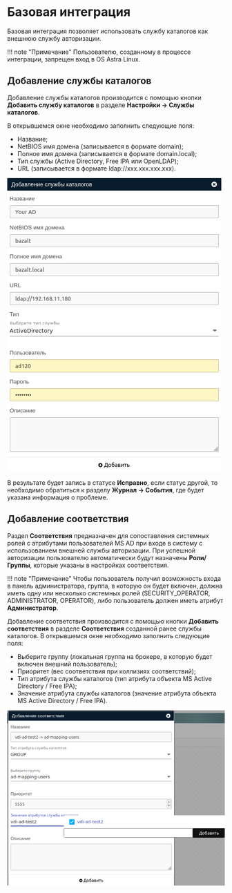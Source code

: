 # Базовая интеграция

Базовая интеграция позволяет использовать службу каталогов как внешнюю службу авторизации.

!!! note "Примечание"
    Пользователю, созданному в процессе интеграции, запрещен вход в OS Astra Linux.

## Добавление службы каталогов

Добавление службы каталогов производится с помощью кнопки **Добавить службу каталогов** 
в разделе **Настройки -> Службы каталогов**. 

В открывшемся окне необходимо заполнить следующие поля:

   - Название;
   - NetBIOS имя домена (записывается в формате domain);
   - Полное имя домена (записывается в формате domain.local);
   - Тип службы (Active Directory, Free IPA или OpenLDAP);
   - URL (записывается в формате ldap://xxx.xxx.xxx.xxx).

![image](../../_assets/vdi/active_directory/base_ad.png)
    
В результате будет запись в статусе **Исправно**, если статус другой, то необходимо обратиться к разделу
**Журнал -> События**, где будет указана информация о проблеме.

## Добавление соответствия

Раздел **Соответствия** предназначен для сопоставления системных ролей с атрибутами пользователей MS AD при входе в
    систему с использованием внешней службы авторизации. При успешной авторизации пользователю автоматически
    будут назначены **Роли/Группы**, которые указаны в настройках соответствия.

!!! note "Примечание"
    Чтобы пользователь получил возможность входа в панель администратора, группа, в которую он будет включен, должна иметь
    одну или несколько системных ролей (SECURITY_OPERATOR, ADMINISTRATOR, OPERATOR), либо пользователь должен иметь
    атрибут **Администратор**. 

Добавление соответствия производится с помощью кнопки **Добавить соответствия** в разделе **Соответствия** созданной
ранее службы каталогов.
В открывшемся окне необходимо заполнить следующие поля:

   - Выберите группу (локальная группа на брокере, в которую будет включен внешний пользователь);
   - Приоритет (вес соответствия при коллизиях соответствий);
   - Тип атрибута службы каталогов (тип атрибута объекта MS Active Directory / Free IPA);
   - Значение атрибута службы каталогов (значение атрибута объекта MS Active Directory / Free IPA).

![image](../../_assets/vdi/active_directory/base_ad_mapping.png)